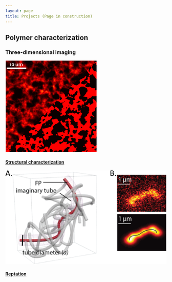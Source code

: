 ```yaml
---
layout: page
title: Projects (Page in construction)
--- 
```


<section id = "Projects">
	<div class = "container">
		<div id = "imaging">
			<div class="heading">
					<h2> Polymer characterization </h2>
					<h3>Three-dimensional imaging</h3>
			</div>
<div class="row">
<div class="col-sm-4" >
	<a class="thumbnail" id="proj1-1" href="#" target="_blank">
	<img src="images/StructChar.gif" alt ="3D reptation" class ="img-thumbnail">
	<h4 > Structural characterization</h4>
	</a>
</div>
<div class="col-sm-4">
	<a class="thumbnail" id="proj1-2"  href="#" target="_blank">
	<img src="images/Reptation-01.png" alt ="Reptation" class ="img-thumbnail">
	<h4> Reptation </h4>
	</a>
</div>
<!--<div class="col-sm-4">
<a class="thumbnail" id="proj3"  href="#" target="_blank">
<img src="images/2DP-2.png" alt ="3D reptation" class ="img-thumbnail">
<h4> 3D Reptation</h4>
</a>
</div>-->
</div>
</div>
<div id ="Spectroscopy">
</div>
</div>
</section>

<section id = "Perovskite">
</section>

<section id = "Gold swarming">
</section>

<section id = "Microscopy">

</section>
